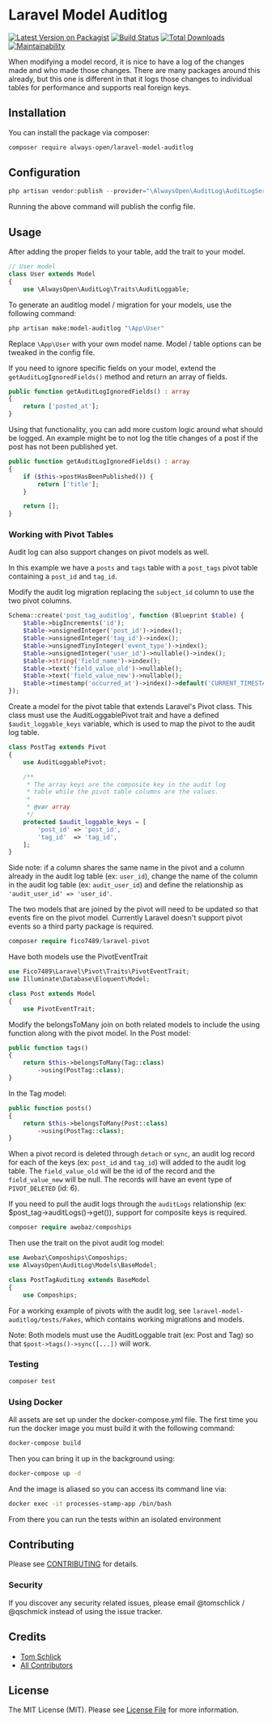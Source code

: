 # Laravel Model Auditlog

[![Latest Version on Packagist](https://img.shields.io/packagist/v/always-open/laravel-model-auditlog.svg?style=flat-square)](https://packagist.org/packages/always-open/laravel-model-auditlog)
[![Build Status](https://img.shields.io/github/workflow/status/always-open/laravel-model-auditlog/tests?style=flat-square)](https://github.com/always-open/laravel-model-auditlog/actions?query=workflow%3Atests)
[![Total Downloads](https://img.shields.io/packagist/dt/always-open/laravel-model-auditlog.svg?style=flat-square)](https://packagist.org/packages/always-open/laravel-model-auditlog)
[![Maintainability](https://api.codeclimate.com/v1/badges/67a16a2e16e938f73304/maintainability)](https://codeclimate.com/github/always-open/laravel-model-auditlog/maintainability)

When modifying a model record, it is nice to have a log of the changes made and who made those changes. There are many packages around this already, but this one is different in that it logs those changes to individual tables for performance and supports real foreign keys.

## Installation

You can install the package via composer:

```bash
composer require always-open/laravel-model-auditlog
```

## Configuration

``` php
php artisan vendor:publish --provider="\AlwaysOpen\AuditLog\AuditLogServiceProvider"
```

Running the above command will publish the config file.

## Usage

After adding the proper fields to your table, add the trait to your model.

``` php
// User model
class User extends Model
{
    use \AlwaysOpen\AuditLog\Traits\AuditLoggable;

```

To generate an auditlog model / migration for your models, use the following command:

```sh
php artisan make:model-auditlog "\App\User"
```

Replace `\App\User` with your own model name. Model / table options can be tweaked in the config file.

If you need to ignore specific fields on your model, extend the `getAuditLogIgnoredFields()` method and return an array of fields.

```php
public function getAuditLogIgnoredFields() : array
{
    return ['posted_at'];
}
```

Using that functionality, you can add more custom logic around what should be logged. An example might be to not log the title changes of a post if the post has not been published yet.
```php
public function getAuditLogIgnoredFields() : array
{
    if ($this->postHasBeenPublished()) {
        return ['title'];
    }

    return [];
}
```

### Working with Pivot Tables

Audit log can also support changes on pivot models as well.

In this example we have a `posts` and `tags` table with a `post_tags` pivot table containing a `post_id` and `tag_id`.

Modify the audit log migration replacing the `subject_id` column to use the two pivot columns. 
```php
Schema::create('post_tag_auditlog', function (Blueprint $table) {
    $table->bigIncrements('id');
    $table->unsignedInteger('post_id')->index();
    $table->unsignedInteger('tag_id')->index();
    $table->unsignedTinyInteger('event_type')->index();
    $table->unsignedInteger('user_id')->nullable()->index();
    $table->string('field_name')->index();
    $table->text('field_value_old')->nullable();
    $table->text('field_value_new')->nullable();
    $table->timestamp('occurred_at')->index()->default('CURRENT_TIMESTAMP');
});
```

Create a model for the pivot table that extends Laravel's Pivot class. This class must use the AuditLoggablePivot trait and have a defined `$audit_loggable_keys` variable, which is used to map the pivot to the audit log table.
 
```php
class PostTag extends Pivot
{
    use AuditLoggablePivot;

    /**
     * The array keys are the composite key in the audit log
     * table while the pivot table columns are the values.
     *
     * @var array
     */
    protected $audit_loggable_keys = [
        'post_id' => 'post_id',
        'tag_id'  => 'tag_id',
    ];
}
```
Side note: if a column shares the same name in the pivot and a column already in the audit log table (ex: `user_id`), change the name of the column in the audit log table (ex: `audit_user_id`) and define the relationship as `'audit_user_id' => 'user_id'`.

The two models that are joined by the pivot will need to be updated so that events fire on the pivot model. Currently Laravel doesn't support pivot events so a third party package is required.
```php
composer require fico7489/laravel-pivot
```

Have both models use the PivotEventTrait
```php
use Fico7489\Laravel\Pivot\Traits\PivotEventTrait;
use Illuminate\Database\Eloquent\Model;

class Post extends Model
{
    use PivotEventTrait;
```

Modify the belongsToMany join on both related models to include the using function along with the pivot model.
In the Post model:
```php
public function tags()
{
    return $this->belongsToMany(Tag::class)
        ->using(PostTag::class);
}
```
In the Tag model:
```php
public function posts()
{
    return $this->belongsToMany(Post::class)
        ->using(PostTag::class);
}
```

When a pivot record is deleted through `detach` or `sync`, an audit log record for each of the keys (ex: `post_id` and `tag_id`) will added to the audit log table. The `field_value_old` will be the id of the record and the `field_value_new` will be null. The records will have an event type of `PIVOT_DELETED` (id: 6). 

If you need to pull the audit logs through the `auditLogs` relationship (ex: $post_tag->auditLogs()->get()), support for composite keys is required.
```php
composer require awobaz/compoships
```
Then use the trait on the pivot audit log model:
```php
use Awobaz\Compoships\Compoships;
use AlwaysOpen\AuditLog\Models\BaseModel;

class PostTagAuditLog extends BaseModel
{
    use Compoships;
```

For a working example of pivots with the audit log, see `laravel-model-auditlog/tests/Fakes`, which contains working migrations and models.

Note:
Both models must use the AuditLoggable trait (ex: Post and Tag) so that `$post->tags()->sync([...])` will work.

### Testing

``` bash
composer test
```

### Using Docker
All assets are set up under the docker-compose.yml file. The first time you run the docker image you must build it with
the following command:
```bash
docker-compose build
```

Then you can bring it up in the background using:
```bash
docker-compose up -d
```

And the image is aliased so you can access its command line via:
```bash
docker exec -it processes-stamp-app /bin/bash
```

From there you can run the tests within an isolated environment

## Contributing

Please see [CONTRIBUTING](CONTRIBUTING.md) for details.

### Security

If you discover any security related issues, please email @tomschlick / @qschmick instead of using the issue tracker.

## Credits

- [Tom Schlick](https://github.com/tomschlick)
- [All Contributors](../../contributors)

## License

The MIT License (MIT). Please see [License File](LICENSE.md) for more information.
